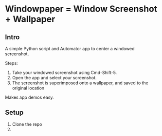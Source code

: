 # Windowpaper = Window Screenshot + Wallpaper

## Intro

A simple Python script and Automator app to center a windowed screenshot.

Steps:
1. Take your windowed screenshot using Cmd-Shift-5.
2. Open the app and select your screenshot.
3. The screenshot is superimposed onto a wallpaper, and saved to the original location

Makes app demos easy.

## Setup

1. Clone the repo
2. 